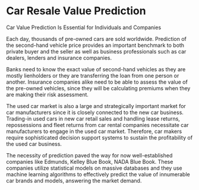 # Car Resale Value Prediction
Car Value Prediction Is Essential for Individuals and Companies 

Each day, thousands of pre-owned cars are sold worldwide. Prediction of the second-hand vehicle price provides an important benchmark to both private buyer and the seller as well as business professionals such as car dealers, lenders and insurance companies.

 Banks need to know the exact value of second-hand vehicles as they are mostly lienholders or they are transferring the loan from one person or another. Insurance companies alike need to be able to assess the value of the pre-owned vehicles, since they will be calculating premiums when they are making their risk assessment.

 The used car market is also a large and strategically important market for car manufacturers since it is closely connected to the new car business. Trading-in used cars in new car retail sales and handling lease returns, repossessions and fleet returns from car rental companies necessitate car manufacturers to engage in the used car market. Therefore, car makers require sophisticated decision support systems to sustain the profitability of the used car business. 

The necessity of prediction paved the way for now well-established companies like Edmunds, Kelley Blue Book, NADA Blue Book. These companies utilize statistical models on massive databases and they use machine learning algorithms to effectively predict the value of innumerable car brands and models, answering the market demand.
